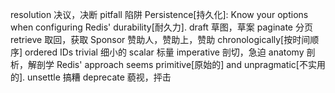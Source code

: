 resolution       决议，决断
pitfall          陷阱
Persistence[持久化]: Know your options when configuring Redis' durability[耐久力].
draft            草图，草案
paginate         分页
retrieve         取回，获取
Sponsor          赞助人，赞助上，赞助
chronologically[按时间顺序] ordered IDs
trivial          细小的
scalar           标量
imperative       剖切，急迫
anatomy          剖析，解剖学
Redis' approach seems primitive[原始的] and unpragmatic[不实用的].
unsettle         搞糟
deprecate        藐视，抨击